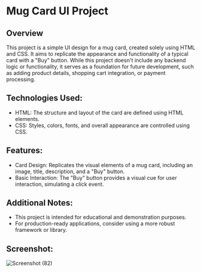 
# Mug Card UI Project




## Overview
This project is a simple UI design for a mug card, created solely using HTML and CSS. It aims to replicate the appearance and functionality of a typical card with a "Buy" button. While this project doesn't include any backend logic or functionality, it serves as a foundation for future development, such as adding product details, shopping cart integration, or payment processing.
## Technologies Used:

* HTML: The structure and layout of the card are defined using HTML elements.
* CSS: Styles, colors, fonts, and overall appearance are controlled using CSS.
## Features:
* Card Design: Replicates the visual elements of a mug card, including an image, title, description, and a "Buy" button.
* Basic Interaction: The "Buy" button provides a visual cue for user interaction, simulating a click event.
## Additional Notes:
* This project is intended for educational and demonstration purposes.
* For production-ready applications, consider using a more robust framework or library.
## Screenshot:
![Screenshot (82)](https://github.com/user-attachments/assets/e8a3bbd8-4969-453a-b6b4-31ba6063f73c)
